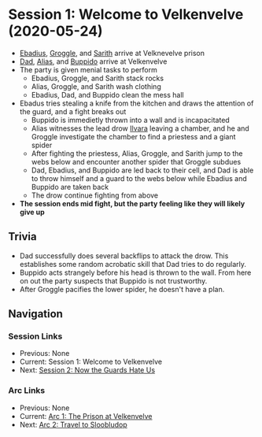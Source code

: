 # Session 1: Welcome to Velkenvelve (2020-05-24)
* [Ebadius](../../characters/pcs/ebadius.md), [Groggle](../../characters/pcs/groggle.md), and [Sarith](../../characters/party/sarith.md) arrive at Velknevelve prison
* [Dad](../../characters/pcs/dad.md), [Alias](../../characters/pcs/alias.md), and [Buppido](../../characters/party/buppido.md) arrive at Velkenvelve
* The party is given menial tasks to perform
    * Ebadius, Groggle, and Sarith stack rocks
    * Alias, Groggle, and Sarith wash clothing
    * Ebadius, Dad, and Buppido clean the mess hall
* Ebadus tries stealing a knife from the kitchen and draws the attention of the guard, and a fight breaks out
    * Buppido is immedietly thrown into a wall and is incapacitated
    * Alias witnesses the lead drow [Ilvara](../../characters/velkenvelve/ilvara.md) leaving a chamber, and he and Groggle investigate the chamber to find a priestess and a giant spider
    * After fighting the priestess, Alias, Groggle, and Sarith jump to the webs below and encounter another spider that Groggle subdues
    * Dad, Ebadius, and Buppido are led back to their cell, and Dad is able to throw himself and a guard to the webs below while Ebadius and Buppido are taken back
    * The drow continue fighting from above
* **The session ends mid fight, but the party feeling like they will likely give up**

## Trivia
* Dad successfully does several backflips to attack the drow. This establishes some random acrobatic skill that Dad tries to do regularly.
* Buppido acts strangely before his head is thrown to the wall. From here on out the party suspects that Buppido is not trustworthy.
* After Groggle pacifies the lower spider, he doesn't have a plan.

## Navigation
### Session Links
* Previous: None
* Current: Session 1: Welcome to Velkenvelve
* Next: [Session 2: Now the Guards Hate Us](session02-2020-06-14.md)

### Arc Links
* Previous: None
* Current: [Arc 1: The Prison at Velkenvelve](info.md)
* Next: [Arc 2: Travel to Sloobludop](../arc02/info.md)
